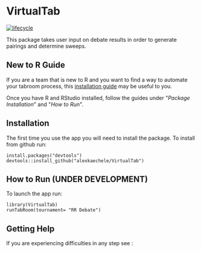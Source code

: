# VirtualTab

[![lifecycle](https://img.shields.io/badge/lifecycle-experimental-orange.svg)](
  https://www.tidyverse.org/lifecycle/#experimental)

This package takes user input on debate results in order to generate pairings
and determine sweeps.

## New to R Guide

If you are a team that is new to R and you want to find a way to automate your
tabroom process, this [installation guide](https://courses.edx.org/courses/UTAustinX/UT.7.01x/3T2014/56c5437b88fa43cf828bff5371c6a924/)
may be useful to you.

Once you have R and RStudio installed, follow the guides under "*Package
Installation*" and "*How to Run*".


## Installation

The first time you use the app you will need to install the package. To install
from github run:

```
install.packages("devtools")
devtools::install_github("alexkaechele/VirtualTab")
```

## How to Run (UNDER DEVELOPMENT)

To launch the app run:

```
library(VirtualTab)
runTabRoom(tournament= "RR Debate")
```

## Getting Help

If you are experiencing difficulties in any step see <insert resource>:

